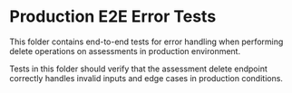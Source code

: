 ﻿# Production E2E Error Tests

This folder contains end-to-end tests for error handling when performing delete operations on assessments in production environment.

Tests in this folder should verify that the assessment delete endpoint correctly handles invalid inputs and edge cases in production conditions.
